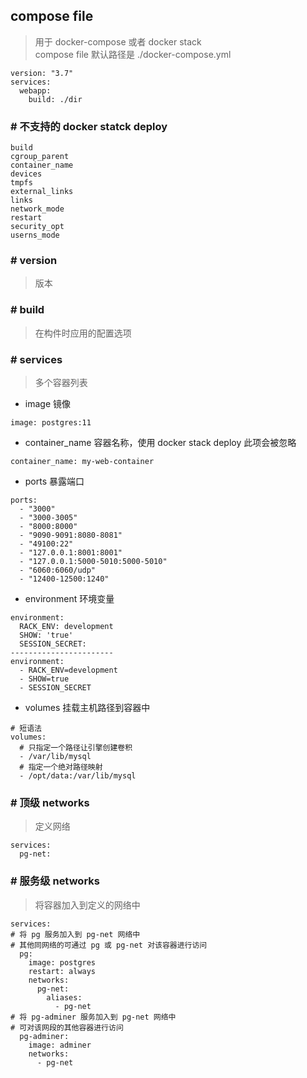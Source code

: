 ## compose file 
> 用于 docker-compose 或者 docker stack  
> compose file 默认路径是 ./docker-compose.yml
```
version: "3.7"
services:
  webapp:
    build: ./dir
```
### # 不支持的 docker statck deploy
```
build
cgroup_parent
container_name
devices
tmpfs
external_links
links
network_mode
restart
security_opt
userns_mode
```
### # version
> 版本
### # build
> 在构件时应用的配置选项
### # services
> 多个容器列表
- image
镜像
```
image: postgres:11
```
- container_name
容器名称，使用 docker stack deploy 此项会被忽略
```
container_name: my-web-container
```
- ports
暴露端口
```
ports:
  - "3000"
  - "3000-3005"
  - "8000:8000"
  - "9090-9091:8080-8081"
  - "49100:22"
  - "127.0.0.1:8001:8001"
  - "127.0.0.1:5000-5010:5000-5010"
  - "6060:6060/udp"
  - "12400-12500:1240"
```
- environment
环境变量
```
environment:
  RACK_ENV: development
  SHOW: 'true'
  SESSION_SECRET:
-----------------------
environment:
  - RACK_ENV=development
  - SHOW=true
  - SESSION_SECRET
```
- volumes
挂载主机路径到容器中
```
# 短语法
volumes:
  # 只指定一个路径让引擎创建卷积
  - /var/lib/mysql
  # 指定一个绝对路径映射
  - /opt/data:/var/lib/mysql
```
### # 顶级 networks
> 定义网络
```
services:
  pg-net:
```
### # 服务级 networks
> 将容器加入到定义的网络中
```
services:
# 将 pg 服务加入到 pg-net 网络中
# 其他同网络的可通过 pg 或 pg-net 对该容器进行访问
  pg:
    image: postgres
    restart: always
    networks:
      pg-net:
        aliases:
          - pg-net
# 将 pg-adminer 服务加入到 pg-net 网络中
# 可对该网段的其他容器进行访问
  pg-adminer:
    image: adminer
    networks:
      - pg-net
```